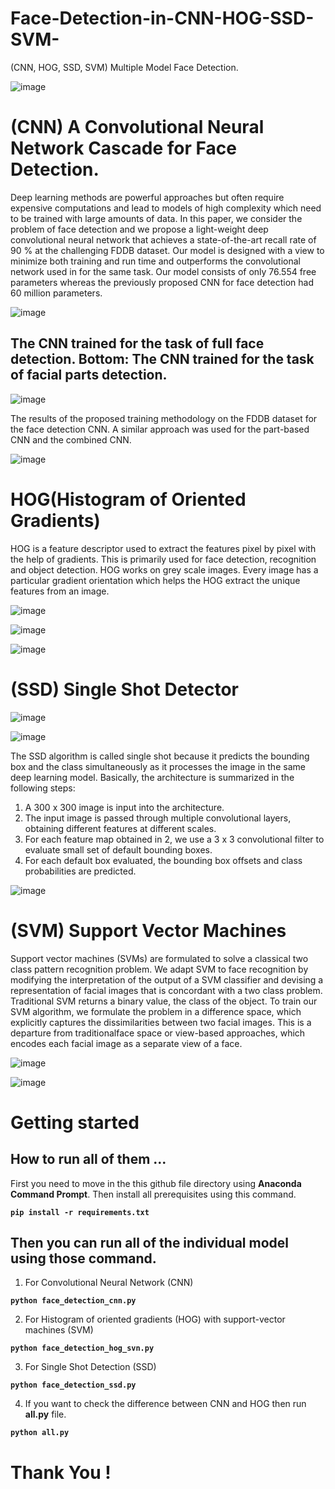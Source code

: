 # Face-Detection-in-CNN-HOG-SSD-SVM-
(CNN, HOG, SSD, SVM) Multiple Model Face Detection.

![image](https://user-images.githubusercontent.com/39921122/96381015-b811f400-11b1-11eb-8a91-babf0c773d61.png)



# (CNN) A Convolutional Neural Network Cascade for Face Detection.

Deep learning methods are powerful approaches but often require expensive computations and lead to models of high complexity which need to be trained with large amounts of data. In this paper, we consider the problem of face detection and we propose a light-weight deep convolutional neural network that achieves a state-of-the-art recall rate of 90 % at the challenging FDDB dataset. Our model is designed with a view to minimize both training and run time and outperforms the convolutional network used in for the same task. Our model consists of only 76.554 free parameters whereas the previously proposed CNN for face detection had 60 million parameters.

![image](https://user-images.githubusercontent.com/39921122/96376555-7e38f180-11a1-11eb-8ec9-03fdb4b5ac6f.png)

## The CNN trained for the task of full face detection. Bottom: The CNN trained for the task of facial parts detection. 

![image](https://user-images.githubusercontent.com/39921122/96376646-0a4b1900-11a2-11eb-8931-be7d4cbfa092.png)

The results of the proposed training methodology on the FDDB dataset for the face detection CNN. A similar approach was used for the part-based CNN and the combined CNN. 

![image](https://user-images.githubusercontent.com/39921122/96376689-467e7980-11a2-11eb-83c8-2a1e159203ea.png)

# HOG(Histogram of Oriented Gradients)

HOG is a feature descriptor used to extract the features pixel by pixel with the help of gradients. This is primarily used for face detection, recognition and object detection. HOG works on grey scale images. Every image has a particular gradient orientation which helps the HOG extract the unique features from an image.

![image](https://user-images.githubusercontent.com/39921122/96377615-92ccb800-11a8-11eb-8fed-9d9883b380a9.png)

![image](https://user-images.githubusercontent.com/39921122/96378624-243f2880-11af-11eb-9116-846900532624.png)

![image](https://user-images.githubusercontent.com/39921122/96378775-38cff080-11b0-11eb-9fa9-9e608ccce8d9.png)

# (SSD) Single Shot Detector

![image](https://user-images.githubusercontent.com/39921122/96378842-ad0a9400-11b0-11eb-8a6e-173230cabd3d.png)

![image](https://user-images.githubusercontent.com/39921122/96378858-c01d6400-11b0-11eb-81ad-48f9b9c439e0.png)

The SSD algorithm is called single shot because it predicts the bounding box and the class simultaneously as it processes the image in the same deep learning model. Basically, the architecture is summarized in the following steps:

1. A 300 x 300 image is input into the architecture.
2. The input image is passed through multiple convolutional layers, obtaining different features at different scales.
3. For each feature map obtained in 2, we use a 3 x 3 convolutional filter to evaluate small set of default bounding boxes.
4. For each default box evaluated, the bounding box offsets and class probabilities are predicted.

![image](https://user-images.githubusercontent.com/39921122/96382583-32db0f00-11b2-11eb-8f03-cb65d9ee2447.png)


# (SVM) Support Vector Machines 

Support vector machines (SVMs) are formulated to solve a classical two class pattern
recognition problem. We adapt SVM to face recognition by modifying the interpretation
of the output of a SVM classifier and devising a representation of facial images that is concordant with a two class problem. Traditional SVM returns a binary value, the class of
the object. To train our SVM algorithm, we formulate the problem in a difference space,
which explicitly captures the dissimilarities between two facial images. This is a departure
from traditionalface space or view-based approaches, which encodes each facial image as a separate view of a face.

![image](https://user-images.githubusercontent.com/39921122/96385022-f0fe9880-11b2-11eb-9dd2-64275563c928.png)

![image](https://user-images.githubusercontent.com/39921122/96385040-096eb300-11b3-11eb-854e-ff162717fd3b.png)

# Getting started

## How to run all of them ...

First you need to move in the this github file directory using **Anaconda Command Prompt**. Then install all prerequisites using this command.

**`pip install -r requirements.txt`**

## Then you can run all of the individual model using those command.

1) For Convolutional Neural Network (CNN)

**`python face_detection_cnn.py`**

2) For Histogram of oriented gradients (HOG) with support-vector machines (SVM)

**`python face_detection_hog_svn.py`**

3) For Single Shot Detection (SSD)

**`python face_detection_ssd.py`**

4) If you want to check the difference between CNN and HOG then run **all.py** file.

**`python all.py`**

# Thank You !
